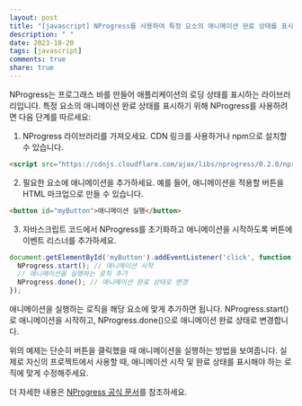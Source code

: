 ```yaml
---
layout: post
title: "[javascript] NProgress를 사용하여 특정 요소의 애니메이션 완료 상태를 표시하는 방법은?"
description: " "
date: 2023-10-20
tags: [javascript]
comments: true
share: true
---
```

NProgress는 프로그래스 바를 만들어 애플리케이션의 로딩 상태를 표시하는 라이브러리입니다. 특정 요소의 애니메이션 완료 상태를 표시하기 위해 NProgress를 사용하려면 다음 단계를 따르세요:

1. NProgress 라이브러리를 가져오세요. CDN 링크를 사용하거나 npm으로 설치할 수 있습니다.

```html
<script src="https://cdnjs.cloudflare.com/ajax/libs/nprogress/0.2.0/nprogress.min.js"></script>
```

2. 필요한 요소에 애니메이션을 추가하세요. 예를 들어, 애니메이션을 적용할 버튼을 HTML 마크업으로 만들 수 있습니다.

```html
<button id="myButton">애니메이션 실행</button>
```

3. 자바스크립트 코드에서 NProgress를 초기화하고 애니메이션을 시작하도록 버튼에 이벤트 리스너를 추가하세요.

```javascript
document.getElementById('myButton').addEventListener('click', function() {
  NProgress.start(); // 애니메이션 시작
  // 애니메이션을 실행하는 로직 추가
  NProgress.done(); // 애니메이션 완료 상태로 변경
});
```

애니메이션을 실행하는 로직을 해당 요소에 맞게 추가하면 됩니다. NProgress.start()로 애니메이션을 시작하고, NProgress.done()으로 애니메이션 완료 상태로 변경합니다.

위의 예제는 단순히 버튼을 클릭했을 때 애니메이션을 실행하는 방법을 보여줍니다. 실제로 자신의 프로젝트에서 사용할 때, 애니메이션 시작 및 완료 상태를 표시해야 하는 로직에 맞게 수정해주세요.

더 자세한 내용은 [NProgress 공식 문서](https://ricostacruz.com/nprogress/)를 참조하세요.